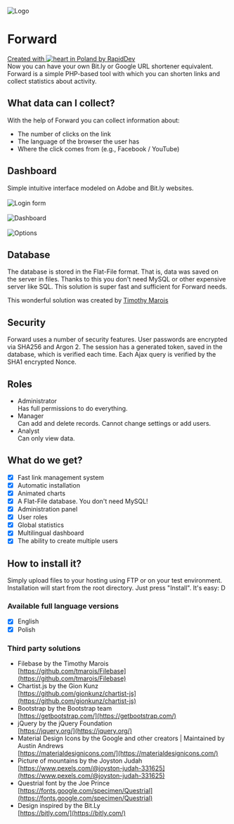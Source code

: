 ![Logo](https://github.com/rapiddev/Forward/blob/master/admin/img/forward-logo-bk.png?raw=true)
# Forward
[Created with ![heart](http://i.imgur.com/oXJmdtz.gif) in Poland by RapidDev](https://rdev.cc/)<br />
Now you can have your own Bit.ly or Google URL shortener equivalent.
Forward is a simple PHP-based tool with which you can shorten links and collect statistics about activity.

## What data can I collect?
With the help of Forward you can collect information about:
- The number of clicks on the link
- The language of the browser the user has
- Where the click comes from (e.g., Facebook / YouTube)

## Dashboard
Simple intuitive interface modeled on Adobe and Bit.ly websites.
<br/><br/>
![Login form](https://github.com/rapiddev/Forward/blob/master/admin/img/forward-screen-1.png?raw=true)
<br/><br/>
![Dashboard](https://github.com/rapiddev/Forward/blob/master/admin/img/forward-screen-2.png?raw=true)
<br/><br/>
![Options](https://github.com/rapiddev/Forward/blob/master/admin/img/forward-screen-3.png?raw=true)

## Database
The database is stored in the Flat-File format. That is, data was saved on the server in files.
Thanks to this you don't need MySQL or other expensive server like SQL. This solution is super fast and sufficient for Forward needs.

This wonderful solution was created by [Timothy Marois](https://github.com/tmarois/Filebase)

## Security
Forward uses a number of security features. User passwords are encrypted via SHA256 and Argon 2.
The session has a generated token, saved in the database, which is verified each time.
Each Ajax query is verified by the SHA1 encrypted Nonce.

## Roles
- Administrator<br/>Has full permissions to do everything.
- Manager<br/>Can add and delete records. Cannot change settings or add users.
- Analyst<br/>Can only view data.

## What do we get?
- [x] Fast link management system
- [x] Automatic installation
- [x] Animated charts
- [x] A Flat-File database. You don't need MySQL!
- [x] Administration panel
- [x] User roles
- [x] Global statistics
- [x] Multilingual dashboard
- [x] The ability to create multiple users

## How to install it?
Simply upload files to your hosting using FTP or on your test environment. Installation will start from the root directory.
Just press "Install". It's easy: D

### Available full language versions
- [x] English
- [x] Polish

### Third party solutions
- Filebase by the Timothy Marois<br/>[https://github.com/tmarois/Filebase](https://github.com/tmarois/Filebase)
- Chartist.js by the Gion Kunz<br/>[https://github.com/gionkunz/chartist-js](https://github.com/gionkunz/chartist-js)
- Bootstrap by the Bootstrap team<br/>[https://getbootstrap.com/](https://getbootstrap.com/)
- jQuery by the jQuery Foundation<br/>[https://jquery.org/](https://jquery.org/)
- Material Design Icons by the Google and other creators | Maintained by Austin Andrews<br/>[https://materialdesignicons.com/](https://materialdesignicons.com/)
- Picture of mountains by the Joyston Judah<br/>[https://www.pexels.com/@joyston-judah-331625](https://www.pexels.com/@joyston-judah-331625)
- Questrial font by the Joe Prince<br/>[https://fonts.google.com/specimen/Questrial](https://fonts.google.com/specimen/Questrial)
- Design inspired by the Bit.Ly<br/>[https://bitly.com/](https://bitly.com/)
